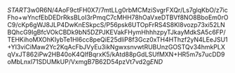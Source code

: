$START$3w0R6N/4AoF9ctFH0X7/7mtLLg0rbMCMziSvgrFXQr/Ls7glqKbO/z7icFho+wYncfEbDEDrRksBLoI3rPmqC7cMHH78hOaVxeDTBVf8NO8BboEm0rOC9/cKp6gWJ8JLP4DwKnESkpcS/P56psk6UTOpFrRS4S8Kl8vozp73xi52LNBQhcG9IgBfcVOkCBDk9bN5DZPJKEVakFHymHhhhzpyTJkayMdkSA5c6FP/TEHKihoMXOhKIybTe1Hl6cc8peQiE25dliP8f3Gcz0xTH4HThzf2yN4LEeJSU1+YI3viCiMaw2Yc2KqAcFbJVyEu3ikNgwxsnvwtRUBUnzGOSTQv34hmkPLXqVxJT862iPw2HB40oK4QIfBqrxK5/kAtd88pGdLSUfMXN+HR5m7s7ucDD9oMbLnxl71SDUMkUP/VxmgB7B62D54pzVt7vd2g$END$